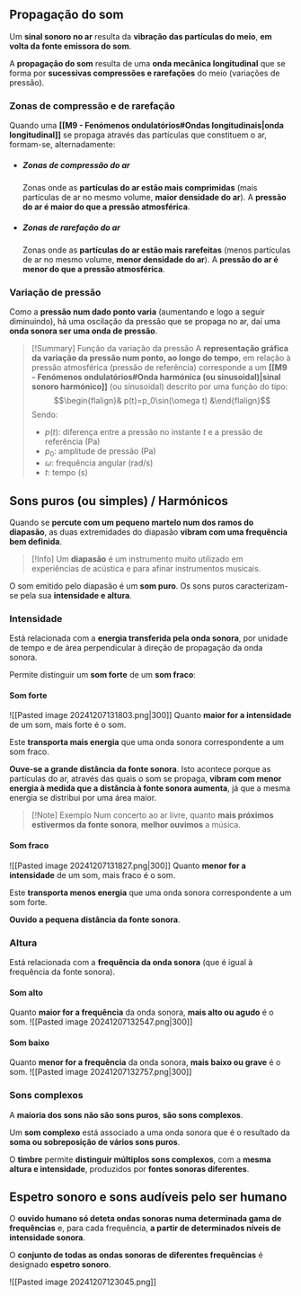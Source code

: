 ## Propagação do som
Um **sinal sonoro no ar** resulta da **vibração das partículas do meio**, **em volta da fonte emissora do som**.

A **propagação do som** resulta de uma **onda mecânica longitudinal** que se forma por **sucessivas compressões e rarefações** do meio (variações de pressão).
### Zonas de compressão e de rarefação
Quando uma **[[M9 - Fenómenos ondulatórios#Ondas longitudinais|onda longitudinal]]** se propaga através das partículas que constituem o ar, formam-se, alternadamente:
- ##### Zonas de compressão do ar
  Zonas onde as **partículas do ar estão mais comprimidas** (mais partículas de ar no mesmo volume, **maior densidade do ar**). A **pressão do ar é maior do que a pressão atmosférica**.
- ##### Zonas de rarefação do ar
  Zonas onde as **partículas do ar estão mais rarefeitas** (menos partículas de ar no mesmo volume, **menor densidade do ar**). A **pressão do ar é menor do que a pressão atmosférica**.
### Variação de pressão
Como a **pressão num dado ponto varia** (aumentando e logo a seguir diminuindo), há uma oscilação da pressão que se propaga no ar, daí uma **onda sonora ser uma onda de pressão**.

> [!Summary] Função da variação da pressão
> A **representação gráfica da variação da pressão num ponto, ao longo do tempo**, em relação à pressão atmosférica (pressão de referência) corresponde a um **[[M9 - Fenómenos ondulatórios#Onda harmónica (ou sinusoidal)|sinal sonoro harmónico]]** (ou sinusoidal) descrito por uma função do tipo:
> $$\begin{flalign}& p(t)=p_0\sin(\omega t) &\end{flalign}$$
> Sendo:
> - $p(t)$: diferença entre a pressão no instante $t$ e a pressão de referência (Pa)
> - $p_0$: amplitude de pressão (Pa)
> - $\omega$: frequência angular (rad/s)
> - $t$: tempo (s)

## Sons puros (ou simples) / Harmónicos
Quando se **percute com um pequeno martelo num dos ramos do diapasão**, as duas extremidades do diapasão **vibram com uma frequência bem definida**.

> [!Info]
> Um **diapasão** é um instrumento muito utilizado em experiências de acústica e para afinar instrumentos musicais.

O som emitido pelo diapasão é um **som puro**. Os sons puros caracterizam-se pela sua **intensidade e altura**.
### Intensidade
Está relacionada com a **energia transferida pela onda sonora**, por unidade de tempo e de área perpendicular à direção de propagação da onda sonora.

Permite distinguir um **som forte** de um **som fraco**:
#### Som forte
![[Pasted image 20241207131803.png|300]]
Quanto **maior for a intensidade** de um som, mais forte é o som.

Este **transporta mais energia** que uma onda sonora correspondente a um som fraco.

**Ouve-se a grande distância da fonte sonora**. Isto acontece porque as partículas do ar, através das quais o som se propaga, **vibram com menor energia à medida que a distância à fonte sonora aumenta**, já que a mesma energia se distribui por uma área maior.
>[!Note] Exemplo
>Num concerto ao ar livre, quanto **mais próximos estivermos da fonte sonora**, **melhor ouvimos** a música.
#### Som fraco
![[Pasted image 20241207131827.png|300]]
Quanto **menor for a intensidade** de um som, mais fraco é o som.

Este **transporta menos energia** que uma onda sonora correspondente a um som forte.

**Ouvido a pequena distância da fonte sonora**.
### Altura
Está relacionada com a **frequência da onda sonora** (que é igual à frequência da fonte sonora).
#### Som alto
Quanto **maior for a frequência** da onda sonora, **mais alto ou agudo** é o som.
![[Pasted image 20241207132547.png|300]]
#### Som baixo
Quanto **menor for a frequência** da onda sonora, **mais baixo ou grave** é o som.
![[Pasted image 20241207132757.png|300]]
### Sons complexos
A **maioria dos sons não são sons puros**, **são sons complexos**.

Um **som complexo** está associado a uma onda sonora que é o resultado da **soma ou sobreposição de vários sons puros**.

O **timbre** permite **distinguir múltiplos sons complexos**, com a **mesma altura e intensidade**, produzidos por **fontes sonoras diferentes**.
## Espetro sonoro e sons audíveis pelo ser humano
O **ouvido humano só deteta ondas sonoras numa determinada gama de frequências** e, para cada frequência, **a partir de determinados níveis de intensidade sonora**.

O **conjunto de todas as ondas sonoras de diferentes frequências** é designado **espetro sonoro**.

![[Pasted image 20241207123045.png]]
